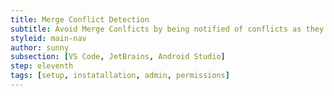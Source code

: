 ```yaml
---
title: Merge Conflict Detection
subtitle: Avoid Merge Conlficts by being notified of conflicts as they appear in real time.
styleid: main-nav
author: sunny
subsection: [VS Code, JetBrains, Android Studio]
step: eleventh
tags: [setup, instatallation, admin, permissions]
---
```

